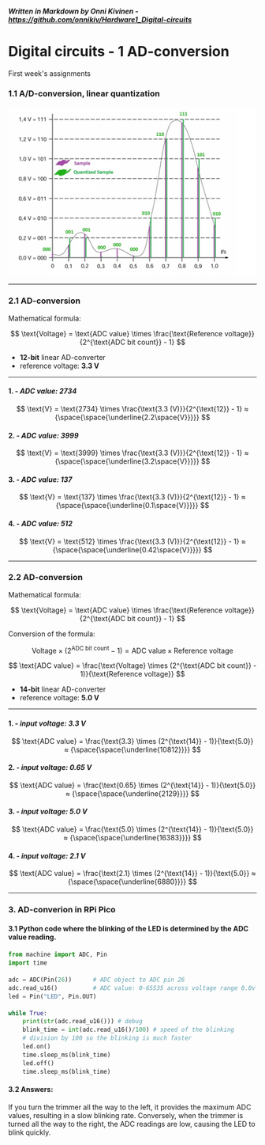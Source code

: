##### _Written in Markdown by Onni Kivinen_ - https://github.com/onnikiv/Hardware1_Digital-circuits
# Digital circuits - 1 AD-conversion
First week's assignments

### 1.1 A/D-conversion, linear quantization 
![alt text](./images/01_AD-conversion_samples.jpg)
___
### 2.1 AD-conversion
Mathematical formula:

$$
\text{Voltage} = \text{ADC value} \times \frac{\text{Reference voltage}}{2^{\text{ADC bit count}} - 1}
$$

* __12-bit__ linear AD-converter 
* reference voltage: __3.3 V__
___
#### 1. - _ADC value: 2734_
$$
\text{V} = \text{2734} \times \frac{\text{3.3 (V)}}{2^{\text{12}} - 1} ≈ {\space{\space{\underline{2.2\space{V}}}}}
$$
#### 2. - _ADC value: 3999_
$$
\text{V} = \text{3999} \times \frac{\text{3.3 (V)}}{2^{\text{12}} - 1} ≈ {\space{\space{\underline{3.2\space{V}}}}}
$$
#### 3. - _ADC value: 137_
$$
\text{V} = \text{137} \times \frac{\text{3.3 (V)}}{2^{\text{12}} - 1} ≈ {\space{\space{\underline{0.1\space{V}}}}}
$$
#### 4. - _ADC value: 512_
$$
\text{V} = \text{512} \times \frac{\text{3.3 (V)}}{2^{\text{12}} - 1} ≈ {\space{\space{\underline{0.42\space{V}}}}}
$$
___
### 2.2 AD-conversion
Mathematical formula:

$$
\text{Voltage} = \text{ADC value} \times \frac{\text{Reference voltage}}{2^{\text{ADC bit count}} - 1}
$$

Conversion of the formula:

$$
\text{Voltage} \times (2^{\text{ADC bit count}} - 1) = \text{ADC value} \times \text{Reference voltage}
$$

$$
\text{ADC value} = \frac{\text{Voltage} \times (2^{\text{ADC bit count}} - 1)}{\text{Reference voltage}}
$$

* __14-bit__ linear AD-converter 
* reference voltage: __5.0 V__
___
#### 1. - _input voltage: 3.3 V_
$$
\text{ADC value} = \frac{\text{3.3} \times (2^{\text{14}} - 1)}{\text{5.0}} ≈ {\space{\space{\underline{10812}}}}
$$
#### 2. - _input voltage: 0.65 V_
$$
\text{ADC value} = \frac{\text{0.65} \times (2^{\text{14}} - 1)}{\text{5.0}} ≈ {\space{\space{\underline{2129}}}}
$$
#### 3. - _input voltage: 5.0 V_
$$
\text{ADC value} = \frac{\text{5.0} \times (2^{\text{14}} - 1)}{\text{5.0}} ≈ {\space{\space{\underline{16383}}}}
$$
#### 4. - _input voltage: 2.1 V_
$$
\text{ADC value} = \frac{\text{2.1} \times (2^{\text{14}} - 1)}{\text{5.0}} ≈ {\space{\space{\underline{6880}}}}
$$
___
### 3. AD-converion in RPi Pico
#### 3.1 Python code where the blinking of the LED is determined by the ADC value reading. 

```python
from machine import ADC, Pin
import time

adc = ADC(Pin(26))		# ADC object to ADC pin 26
adc.read_u16()			# ADC value: 0-65535 across voltage range 0.0v - 3.3v
led = Pin("LED", Pin.OUT)

while True:
    print(str(adc.read_u16())) # debug
    blink_time = int(adc.read_u16()/100) # speed of the blinking
    # division by 100 so the blinking is much faster
    led.on()
    time.sleep_ms(blink_time)
    led.off()
    time.sleep_ms(blink_time)
```
#### 3.2 Answers:
If you turn the trimmer all the way to the left, it provides the maximum ADC values, resulting in a slow blinking rate. Conversely, when the trimmer is turned all the way to the right, the ADC readings are low, causing the LED to blink quickly.